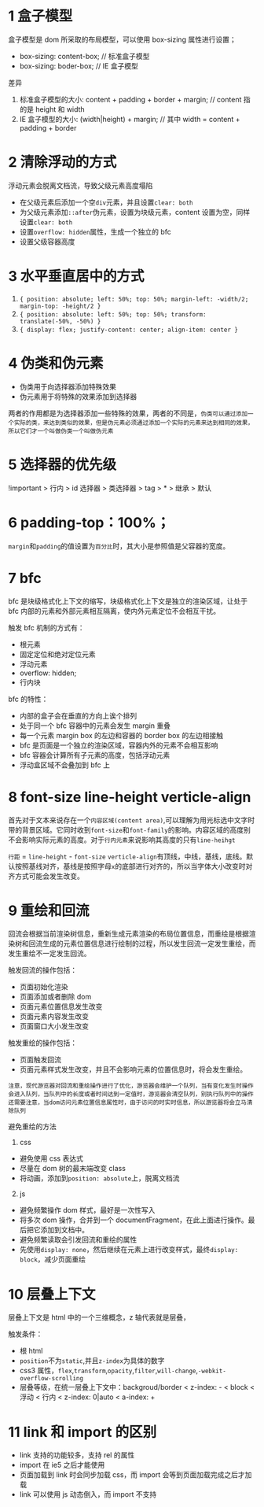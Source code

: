 # 1 盒子模型

盒子模型是 dom 所采取的布局模型，可以使用 box-sizing 属性进行设置；

- box-sizing: content-box; // 标准盒子模型
- box-sizing: boder-box; // IE 盒子模型

差异

1. 标准盒子模型的大小: content + padding + border + margin; // content 指的是 height 和 width
2. IE 盒子模型的大小: (width|height) + margin; // 其中 width = content + padding + border

# 2 清除浮动的方式

浮动元素会脱离文档流，导致父级元素高度塌陷

- 在父级元素后添加一个空`div`元素，并且设置`clear: both`
- 为父级元素添加`::after`伪元素，设置为块级元素，content 设置为空，同样设置`clear: both`
- 设置`overflow: hidden`属性，生成一个独立的 bfc
- 设置父级容器高度

# 3 水平垂直居中的方式

1. `{ position: absolute; left: 50%; top: 50%; margin-left: -width/2; margin-top: -height/2 }`
2. `{ position: absolute: left: 50%; top: 50%; transform: translate(-50%, -50%) }`
3. `{ display: flex; justify-content: center; align-item: center }`

# 4 伪类和伪元素

- 伪类用于向选择器添加特殊效果
- 伪元素用于将特殊的效果添加到选择器

两者的作用都是为选择器添加一些特殊的效果，两者的不同是，`伪类可以通过添加一个实际的类，来达到类似的效果，但是伪元素必须通过添加一个实际的元素来达到相同的效果，所以它们才一个叫做伪类一个叫做伪元素`

# 5 选择器的优先级

!important > 行内 > id 选择器 > 类选择器 > tag > \* > 继承 > 默认

# 6 padding-top：100%；

`margin`和`padding`的值设置为`百分比`时，其大小是参照值是父容器的宽度。

# 7 bfc

bfc 是块级格式化上下文的缩写，块级格式化上下文是独立的渲染区域，让处于 bfc 内部的元素和外部元素相互隔离，使内外元素定位不会相互干扰。

触发 bfc 机制的方式有：

- 根元素
- 固定定位和绝对定位元素
- 浮动元素
- overflow: hidden;
- 行内块

bfc 的特性：

- 内部的盒子会在垂直的方向上诶个排列
- 处于同一个 bfc 容器中的元素会发生 margin 重叠
- 每一个元素 margin box 的左边和容器的 border box 的左边相接触
- bfc 是页面是一个独立的渲染区域，容器内外的元素不会相互影响
- bfc 容器会计算所有子元素的高度，包括浮动元素
- 浮动盒区域不会叠加到 bfc 上

# 8 font-size line-height verticle-align

首先对于文本来说存在一个`内容区域(content area)`,可以理解为用光标选中文字时带的背景区域。它同时收到`font-size`和`font-family`的影响。内容区域的高度别不会影响实际元素的高度。对于`行内元素`来说影响其高度的只有`line-heihgt`

`行距` = `line-height` - `font-size`
`verticle-align`有顶线，中线，基线，底线。默认按照基线对齐，基线是按照字母`x`的底部进行对齐的，所以当字体大小改变时对齐方式可能会发生改变。

# 9 重绘和回流

回流会根据当前渲染树信息，重新生成元素渲染的布局位置信息，而重绘是根据渲染树和回流生成的元素位置信息进行绘制的过程，所以发生回流一定发生重绘，而发生重绘不一定发生回流。

触发回流的操作包括：

- 页面初始化渲染
- 页面添加或者删除 dom
- 页面元素位置信息发生改变
- 页面元素内容发生改变
- 页面窗口大小发生改变

触发重绘的操作包括：

- 页面触发回流
- 页面元素样式发生改变，并且不会影响元素的位置信息时，将会发生重绘。

`注意，现代游览器对回流和重绘操作进行了优化，游览器会维护一个队列，当有变化发生时操作会进入队列，当队列中的长度或者时间达到一定值时，游览器会清空队列，别执行队列中的操作`
`还需要注意，当dom访问元素位置信息属性时，由于访问的时实时信息，所以游览器将会立马清除队列`

避免重绘的方法

1. css

- 避免使用 css 表达式
- 尽量在 dom 树的最末端改变 class
- 将动画，添加到`position: absolute`上，脱离文档流

2. js

- 避免频繁操作 dom 样式，最好是一次性写入
- 将多次 dom 操作，合并到一个 documentFragment，在此上面进行操作。最后把它添加到文档中。
- 避免频繁读取会引发回流和重绘的属性
- 先使用`display: none`，然后继续在元素上进行改变样式，最终`display: block`，减少页面重绘

# 10 层叠上下文

层叠上下文是 html 中的一个三维概念，z 轴代表就是层叠，

触发条件：

- 根 html
- `position`不为`static`,并且`z-index`为具体的数字
- css3 属性，`flex`,`transform`,`opacity`,`filter`,`will-change`,`-webkit-overflow-scrolling`
- 层叠等级，在统一层叠上下文中：backgroud/border < z-index: - < block < 浮动 < 行内 < z-index: 0|auto < a-index: +

# 11 link 和 import 的区别

- link 支持的功能较多，支持 rel 的属性
- import 在 ie5 之后才能使用
- 页面加载到 link 时会同步加载 css，而 import 会等到页面加载完成之后才加载
- link 可以使用 js 动态倒入，而 import 不支持
